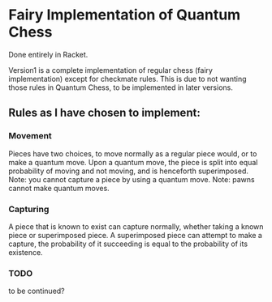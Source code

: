 # Fairy Implementation of Quantum Chess
Done entirely in Racket.

Version1 is a complete implementation of regular chess (fairy implementation) except for checkmate rules. This is due to not wanting those rules in Quantum Chess, to be implemented in later versions.

## Rules as I have chosen to implement:

### Movement
Pieces have two choices, to move normally as a regular piece would, or to make a quantum move.
Upon a quantum move, the piece is split into equal probability of moving and not moving, and is henceforth superimposed.
Note: you cannot capture a piece by using a quantum move.
Note: pawns cannot make quantum moves.


### Capturing
A piece that is known to exist can capture normally, whether taking a known piece or superimposed piece.
A superimposed piece can attempt to make a capture, the probability of it succeeding is equal to the probability of its existence.


### TODO
to be continued?
